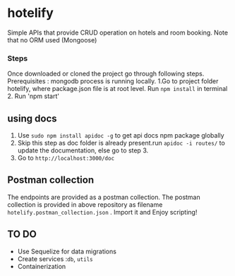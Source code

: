# hotelify
Simple APIs that provide CRUD operation on hotels and room booking. Note that no ORM used (Mongoose)


### Steps
Once downloaded or cloned the project go through following steps.
Prerequisites : mongodb process is running locally.
1.Go to project folder hotelify, where package.json file is at root level. Run `npm install` in terminal  
2. Run 'npm start' 

## using docs
1. Use `sudo npm install apidoc -g` to get api docs npm package globally
2. Skip this step as doc folder is already present.run `apidoc -i routes/` to update the documentation, else go to step 3.
3. Go to `http://localhost:3000/doc`

## Postman collection 
The endpoints are provided as a postman collection.
The postman collection is provided in above repository as filename `hotelify.postman_collection.json` . Import it and Enjoy scripting! 

## TO DO
 - Use Sequelize for data migrations
 - Create services :`db`, `utils`
 - Containerization
  
